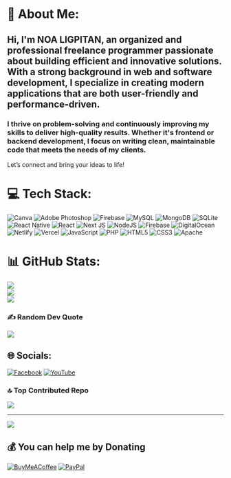 # 💫 About Me:
## Hi, I'm NOA LIGPITAN, an organized and professional freelance programmer passionate about building efficient and innovative solutions. With a strong background in web and software development, I specialize in creating modern applications that are both user-friendly and performance-driven.

### I thrive on problem-solving and continuously improving my skills to deliver high-quality results. Whether it's frontend or backend development, I focus on writing clean, maintainable code that meets the needs of my clients.

Let’s connect and bring your ideas to life!

# 💻 Tech Stack:
![Canva](https://img.shields.io/badge/Canva-%2300C4CC.svg?style=for-the-badge&logo=Canva&logoColor=white) ![Adobe Photoshop](https://img.shields.io/badge/adobe%20photoshop-%2331A8FF.svg?style=for-the-badge&logo=adobe%20photoshop&logoColor=white) ![Firebase](https://img.shields.io/badge/firebase-a08021?style=for-the-badge&logo=firebase&logoColor=ffcd34) ![MySQL](https://img.shields.io/badge/mysql-4479A1.svg?style=for-the-badge&logo=mysql&logoColor=white) ![MongoDB](https://img.shields.io/badge/MongoDB-%234ea94b.svg?style=for-the-badge&logo=mongodb&logoColor=white) ![SQLite](https://img.shields.io/badge/sqlite-%2307405e.svg?style=for-the-badge&logo=sqlite&logoColor=white) ![React Native](https://img.shields.io/badge/react_native-%2320232a.svg?style=for-the-badge&logo=react&logoColor=%2361DAFB) ![React](https://img.shields.io/badge/react-%2320232a.svg?style=for-the-badge&logo=react&logoColor=%2361DAFB) ![Next JS](https://img.shields.io/badge/Next-black?style=for-the-badge&logo=next.js&logoColor=white) ![NodeJS](https://img.shields.io/badge/node.js-6DA55F?style=for-the-badge&logo=node.js&logoColor=white) ![Firebase](https://img.shields.io/badge/firebase-%23039BE5.svg?style=for-the-badge&logo=firebase) ![DigitalOcean](https://img.shields.io/badge/DigitalOcean-%230167ff.svg?style=for-the-badge&logo=digitalOcean&logoColor=white) ![Netlify](https://img.shields.io/badge/netlify-%23000000.svg?style=for-the-badge&logo=netlify&logoColor=#00C7B7) ![Vercel](https://img.shields.io/badge/vercel-%23000000.svg?style=for-the-badge&logo=vercel&logoColor=white) ![JavaScript](https://img.shields.io/badge/javascript-%23323330.svg?style=for-the-badge&logo=javascript&logoColor=%23F7DF1E) ![PHP](https://img.shields.io/badge/php-%23777BB4.svg?style=for-the-badge&logo=php&logoColor=white) ![HTML5](https://img.shields.io/badge/html5-%23E34F26.svg?style=for-the-badge&logo=html5&logoColor=white) ![CSS3](https://img.shields.io/badge/css3-%231572B6.svg?style=for-the-badge&logo=css3&logoColor=white) ![Apache](https://img.shields.io/badge/apache-%23D42029.svg?style=for-the-badge&logo=apache&logoColor=white)

# 📊 GitHub Stats:
![](https://github-readme-stats.vercel.app/api?username=Noah202226&theme=dark&hide_border=false&include_all_commits=false&count_private=false)<br/>
![](https://nirzak-streak-stats.vercel.app/?user=Noah202226&theme=dark&hide_border=false)<br/>
![](https://github-readme-stats.vercel.app/api/top-langs/?username=Noah202226&theme=dark&hide_border=false&include_all_commits=false&count_private=false&layout=compact)

### ✍️ Random Dev Quote
![](https://quotes-github-readme.vercel.app/api?type=horizontal&theme=radical)

## 🌐 Socials:
[![Facebook](https://img.shields.io/badge/Facebook-%231877F2.svg?logo=Facebook&logoColor=white)](https://facebook.com/https://www.facebook.com/NoaArc26/) [![YouTube](https://img.shields.io/badge/YouTube-%23FF0000.svg?logo=YouTube&logoColor=white)](https://youtube.com/@https://l.facebook.com/l.php?u=https%3A%2F%2Fyoutube.com%2F%2540devBrosPh%3Ffbclid%3DIwZXh0bgNhZW0CMTAAAR2EI7c_AP2AT7UMBxxY2b3LojbC8iw53ZM9XcZkomgD2sLpNUb5w1-48hY_aem_gHT91JD8M5N8w5VUEWUZIQ&h=AT0kA528ZFaTyGs7nu5068VhKaEvkA_SjJOKyFBweujItzrHBtgVVMRD8WwFCgka5tMqG9n3AU9E0AjG_OsX19AZ7C5VyEX79859msTlOYaOkNsa-RO7o4uWyG-91MlUEcOI) 

### 🔝 Top Contributed Repo
![](https://github-contributor-stats.vercel.app/api?username=Noah202226&limit=5&theme=dark&combine_all_yearly_contributions=true)

---
[![](https://visitcount.itsvg.in/api?id=Noah202226&icon=0&color=0)](https://visitcount.itsvg.in)

  ## 💰 You can help me by Donating
  [![BuyMeACoffee](https://img.shields.io/badge/Buy%20Me%20a%20Coffee-ffdd00?style=for-the-badge&logo=buy-me-a-coffee&logoColor=black)](https://buymeacoffee.com/buymeacoffee.com/noaligpita3                ) [![PayPal](https://img.shields.io/badge/PayPal-00457C?style=for-the-badge&logo=paypal&logoColor=white)](https://paypal.me/paypal.me/ProfX26) 

  
<!-- Proudly created with GPRM ( https://gprm.itsvg.in ) -->
